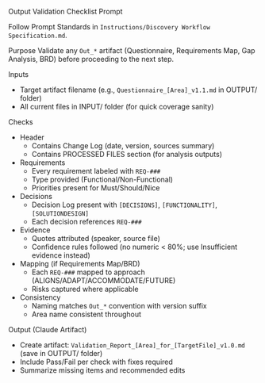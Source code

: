 Output Validation Checklist Prompt

Follow Prompt Standards in `Instructions/Discovery Workflow Specification.md`.

Purpose
Validate any `Out_*` artifact (Questionnaire, Requirements Map, Gap Analysis, BRD) before proceeding to the next step.

Inputs
- Target artifact filename (e.g., `Questionnaire_[Area]_v1.1.md` in OUTPUT/ folder)
- All current files in INPUT/ folder (for quick coverage sanity)

Checks
- Header
  - Contains Change Log (date, version, sources summary)
  - Contains PROCESSED FILES section (for analysis outputs)
- Requirements
  - Every requirement labeled with `REQ-###`
  - Type provided (Functional/Non-Functional)
  - Priorities present for Must/Should/Nice
- Decisions
  - Decision Log present with `[DECISIONS]`, `[FUNCTIONALITY]`, `[SOLUTIONDESIGN]`
  - Each decision references `REQ-###`
- Evidence
  - Quotes attributed (speaker, source file)
  - Confidence rules followed (no numeric < 80%; use Insufficient evidence instead)
- Mapping (if Requirements Map/BRD)
  - Each `REQ-###` mapped to approach (ALIGNS/ADAPT/ACCOMMODATE/FUTURE)
  - Risks captured where applicable
- Consistency
  - Naming matches `Out_*` convention with version suffix
  - Area name consistent throughout

Output (Claude Artifact)
- Create artifact: `Validation_Report_[Area]_for_[TargetFile]_v1.0.md` (save in OUTPUT/ folder)
- Include Pass/Fail per check with fixes required
- Summarize missing items and recommended edits

